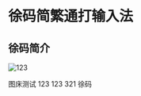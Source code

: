 # 徐码简繁通打输入法
## 徐码简介
![123](https://ss0.bdstatic.com/70cFvHSh_Q1YnxGkpoWK1HF6hhy/it/u=3132030522,553099578&fm=26&gp=0.jpg)

图床测试
123
123
321
徐码
